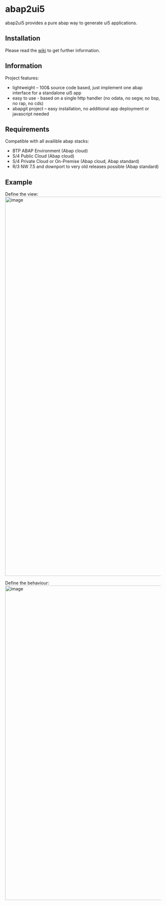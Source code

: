 # abap2ui5

abap2ui5 provides a pure abap way to generate ui5 applications.

## Installation
Please read the [wiki](https://duckduckgo.com "The best search engine for privacy") to get further information.

## Information
Project features:
* lightweight – 100& source code based, just implement one abap interface for a standalone ui5 app
* easy to use - based on a single http handler (no odata, no segw, no bsp, no rap, no cds)
* abapgit project – easy installation, no additional app deployment or javascript needed

## Requirements
Compatible with all availible abap stacks:
* BTP ABAP Environment (Abap cloud)
* S/4 Public Cloud (Abap cloud)
* S/4 Private Cloud or On-Premise (Abap cloud, Abap standard)
* R/3 NW 7.5 and downport to very old releases possible (Abap standard)

## Example
Define the view:
<img width="1225" alt="image" src="https://user-images.githubusercontent.com/102328295/207331664-00c45fc0-3938-44b0-b241-20ff8d9fc4fe.png">

Define the behaviour:
<img width="1016" alt="image" src="https://user-images.githubusercontent.com/102328295/207333254-2af8a07a-576b-411e-866a-7859f3163c07.png">
